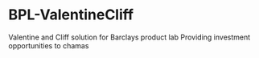 # BPL-ValentineCliff
Valentine and Cliff solution for Barclays product lab
Providing investment opportunities to chamas
